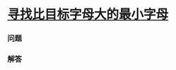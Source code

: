 # [寻找比目标字母大的最小字母](https://leetcode-cn.com/problems/find-smallest-letter-greater-than-target)

### 问题

### 解答

```

```
